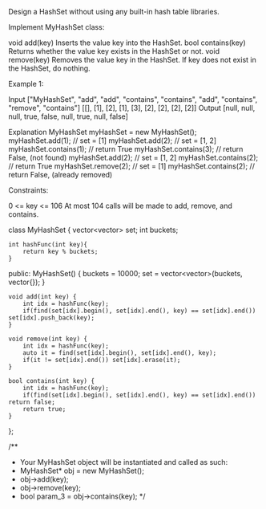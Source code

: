 Design a HashSet without using any built-in hash table libraries.

Implement MyHashSet class:

void add(key) Inserts the value key into the HashSet.
bool contains(key) Returns whether the value key exists in the HashSet or not.
void remove(key) Removes the value key in the HashSet. If key does not exist in the HashSet, do nothing.
 

Example 1:

Input
["MyHashSet", "add", "add", "contains", "contains", "add", "contains", "remove", "contains"]
[[], [1], [2], [1], [3], [2], [2], [2], [2]]
Output
[null, null, null, true, false, null, true, null, false]

Explanation
MyHashSet myHashSet = new MyHashSet();
myHashSet.add(1);      // set = [1]
myHashSet.add(2);      // set = [1, 2]
myHashSet.contains(1); // return True
myHashSet.contains(3); // return False, (not found)
myHashSet.add(2);      // set = [1, 2]
myHashSet.contains(2); // return True
myHashSet.remove(2);   // set = [1]
myHashSet.contains(2); // return False, (already removed)
 

Constraints:

0 <= key <= 106
At most 104 calls will be made to add, remove, and contains.


class MyHashSet {
    vector<vector<int>> set;
    int buckets;
    
    int hashFunc(int key){
        return key % buckets;
    }
public:
    MyHashSet() {
        buckets = 10000;
        set = vector<vector<int>>(buckets, vector<int>{});
    }
    
    void add(int key) {
        int idx = hashFunc(key);
        if(find(set[idx].begin(), set[idx].end(), key) == set[idx].end()) set[idx].push_back(key);
    }
    
    void remove(int key) {
        int idx = hashFunc(key);
        auto it = find(set[idx].begin(), set[idx].end(), key);
        if(it != set[idx].end()) set[idx].erase(it);
    }
    
    bool contains(int key) {
        int idx = hashFunc(key);
        if(find(set[idx].begin(), set[idx].end(), key) == set[idx].end()) return false;
        return true;
    }
};

/**
 * Your MyHashSet object will be instantiated and called as such:
 * MyHashSet* obj = new MyHashSet();
 * obj->add(key);
 * obj->remove(key);
 * bool param_3 = obj->contains(key);
 */
